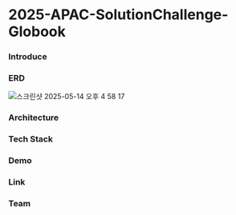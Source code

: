 # 2025-APAC-SolutionChallenge-Globook

### Introduce

### ERD
![스크린샷 2025-05-14 오후 4 58 17](https://github.com/user-attachments/assets/1b6d4b48-40bc-42d5-a5b7-077a869b1f33)

### Architecture

### Tech Stack

### Demo

### Link

### Team
